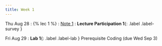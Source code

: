 ```yaml
---
title: Week 1
---
```


Thu Aug 28
: {% lec 1 %}
    : [Note 1](https://ds100.org/course-notes/intro_lec/introduction.html)
: **Lecture Participation 1**{: .label .label-survey } 

Fri Aug 29
: **Lab 1**{: .label .label-lab } Prerequisite Coding (due Wed Sep 3)
